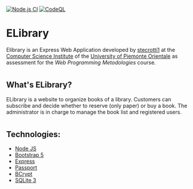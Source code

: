 [![Node.js CI](https://github.com/stecrotti1/ELibrary/actions/workflows/node.js.yml/badge.svg?branch=master)](https://github.com/stecrotti1/ELibrary/actions/workflows/node.js.yml)
[![CodeQL](https://github.com/stecrotti1/ELibrary/actions/workflows/codeql-analysis.yml/badge.svg)](https://github.com/stecrotti1/ELibrary/actions/workflows/codeql-analysis.yml)

# ELibrary

Elibrary is an Express Web Application developed by [stecrotti1](https://github.com/stecrotti1) at the [Computer Science Institute](http://www.di.unipmn.it/) of the [University of Piemonte Orientale](http://www.uniupo.it/) as assessment for the *Web Programming Metodologies* course.

#

## What's ELibrary?
ELibrary is a website to organize books of a library. Customers can subscribe and decide whether to reserve (only paper) or buy a book.
The administrator is in charge to manage the book list and registered users.

#

## Technologies:

* [Node JS](https://nodejs.org/en/)
* [Bootstrap 5](https://getbootstrap.com/)
* [Express](https://expressjs.com/)
* [Passport](http://www.passportjs.org/)
* [BCrypt](https://www.npmjs.com/package/bcrypt)
* [SQLite 3](https://www.npmjs.com/package/sqlite3)
